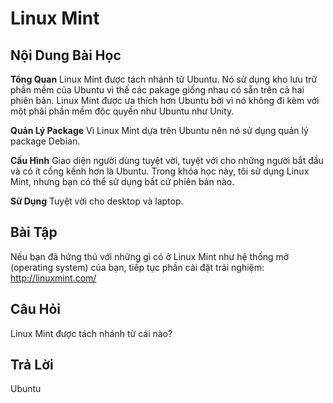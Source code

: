 # Linux Mint

## Nội Dung Bài Học

<b>Tổng Quan</b>
Linux Mint được tách nhánh từ Ubuntu. Nó sử dụng kho lưu trữ phần mềm của Ubuntu vì thế các pakage giống nhau có sẵn trên cả hai phiên bản. Linux Mint được ưa thích hơn Ubuntu bởi vì nó không đi kèm với một phải phần mềm độc quyền như Ubuntu như Unity.

<b>Quản Lý Package</b>
Vì Linux Mint dựa trên Ubuntu nên nó sử dụng quản lý package Debian.

<b>Cấu Hình</b>
Giao diện người dùng tuyệt vời, tuyệt với cho những người bắt đầu và có ít cồng kềnh hơn là Ubuntu. Trong khóa học này, tôi sử dụng Linux Mint, nhưng bạn có thể sử dụng bất cứ phiên bản nào.

<b>Sử Dụng</b>
Tuyệt vời cho desktop và laptop.

## Bài Tập

Nếu bạn đã hứng thú với những gì có ở Linux Mint như hệ thống mở (operating system) của bạn, tiếp tục phần cài đặt trải nghiệm: <a href='http://linuxmint.com/'>http://linuxmint.com/</a>

## Câu Hỏi

Linux Mint được tách nhánh từ cái nào?

## Trả Lời

Ubuntu
